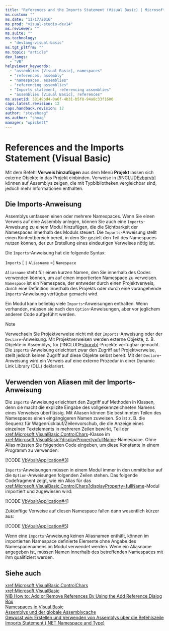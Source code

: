 ```yaml
---
title: "References and the Imports Statement (Visual Basic) | Microsoft Docs"
ms.custom: ""
ms.date: "11/17/2016"
ms.prod: "visual-studio-dev14"
ms.reviewer: ""
ms.suite: ""
ms.technology: 
  - "devlang-visual-basic"
ms.tgt_pltfrm: ""
ms.topic: "article"
dev_langs: 
  - "VB"
helpviewer_keywords: 
  - "assemblies [Visual Basic], namespaces"
  - "references, assembly"
  - "namespaces, assemblies"
  - "referencing assemblies"
  - "Imports statement, referencing assemblies"
  - "assemblies [Visual Basic], references"
ms.assetid: 38149bd4-0a6f-4b31-b5f8-94a8c33f1600
caps.latest.revision: 12
caps.handback.revision: 12
author: "stevehoag"
ms.author: "shoag"
manager: "wpickett"
---
```

# References and the Imports Statement (Visual Basic)
Mit dem Befehl **Verweis hinzufügen** aus dem Menü **Projekt** lassen sich externe Objekte in das Projekt einbinden.  Verweise in [!INCLUDE[vbprvb](../../../csharp/programming-guide/concepts/linq/includes/vbprvb_md.md)] können auf Assemblys zeigen, die mit Typbibliotheken vergleichbar sind, jedoch mehr Informationen enthalten.  
  
## Die Imports\-Anweisung  
 Assemblys umfassen einen oder mehrere Namespaces.  Wenn Sie einen Verweis auf eine Assembly anlegen, können Sie auch eine `Imports`\-Anweisung zu einem Modul hinzufügen, die die Sichtbarkeit der Namespaces innerhalb des Moduls steuert.  Die `Imports`\-Anweisung stellt einen Kontextbereich bereit, in dem Sie gezielt den Teil des Namespaces nutzen können, der zur Erstellung eines eindeutigen Verweises nötig ist.  
  
 Die `Imports`\-Anweisung hat die folgende Syntax:  
  
 `Imports` \[         `|` `Aliasname` \=\] `Namespace`  
  
 `Aliasname` steht für einen kurzen Namen, den Sie innerhalb des Codes verwenden können, um auf einen importierten Namespace zu verweisen.  `Namespace` ist ein Namespace, der entweder durch einen Projektverweis, durch eine Definition innerhalb des Projekts oder durch eine vorangehende `Imports`\-Anweisung verfügbar gemacht wird.  
  
 Ein Modul kann beliebig viele `Imports`\-Anweisungen enthalten.  Wenn vorhanden, müssen sie nach den `Option`\-Anweisungen, aber vor jeglichem anderen Code aufgeführt werden.  
  
> [!NOTE]
>  Verwechseln Sie Projektverweise nicht mit der `Imports`\-Anweisung oder der `Declare`\-Anweisung.  Mit Projektverweisen werden externe Objekte, z. B. Objekte in Assemblys, für [!INCLUDE[vbprvb](../../../csharp/programming-guide/concepts/linq/includes/vbprvb_md.md)]\-Projekte verfügbar gemacht.  Die `Imports`\-Anweisung erleichtert zwar den Zugriff auf Projektverweise, stellt jedoch keinen Zugriff auf diese Objekte selbst bereit.  Mit der `Declare`\-Anweisung wird ein Verweis auf eine externe Prozedur in einer Dynamic Link Library \(DLL\) deklariert.  
  
## Verwenden von Aliasen mit der Imports\-Anweisung  
 Die `Imports`\-Anweisung erleichtert den Zugriff auf Methoden in Klassen, denn sie macht die explizite Eingabe des vollgekennzeichneten Namens eines Verweises überflüssig.  Mit Aliasen können Sie bestimmten Teilen des Namespaces einen eingängigeren Namen zuweisen.  So ist z. B. die Sequenz für Wagenrücklauf\/Zeilenvorschub, die die Anzeige eines einzelnen Textelements in mehreren Zeilen bewirkt, Teil der <xref:Microsoft.VisualBasic.ControlChars>\-Klasse im <xref:Microsoft.VisualBasic?displayProperty=fullName>\-Namespace.  Ohne Alias müssten Sie folgenden Code eingeben, um diese Konstante in einem Programm zu verwenden:  
  
 [!CODE [VbVbalrApplication#3](../CodeSnippet/VS_Snippets_VBCSharp/VbVbalrApplication#3)]  
  
 `Imports`\-Anweisungen müssen in einem Modul immer in den unmittelbar auf die `Option`\-Anweisungen folgenden Zeilen stehen.  Das folgende Codefragment zeigt, wie ein Alias für das <xref:Microsoft.VisualBasic.ControlChars?displayProperty=fullName>\-Modul importiert und zugewiesen wird:  
  
 [!CODE [VbVbalrApplication#4](../CodeSnippet/VS_Snippets_VBCSharp/VbVbalrApplication#4)]  
  
 Zukünftige Verweise auf diesen Namespace fallen dann wesentlich kürzer aus:  
  
 [!CODE [VbVbalrApplication#5](../CodeSnippet/VS_Snippets_VBCSharp/VbVbalrApplication#5)]  
  
 Wenn eine `Imports`\-Anweisung keinen Aliasnamen enthält, können im importierten Namespace definierte Elemente ohne Angabe des Namespacenamens im Modul verwendet werden.  Wenn ein Aliasname angegeben ist, müssen Namen innerhalb des betreffenden Namespaces mit ihm qualifiziert werden.  
  
## Siehe auch  
 <xref:Microsoft.VisualBasic.ControlChars>   
 <xref:Microsoft.VisualBasic>   
 [NIB How to: Add or Remove References By Using the Add Reference Dialog Box](http://msdn.microsoft.com/de-de/3bd75d61-f00c-47c0-86a2-dd1f20e231c9)   
 [Namespaces in Visual Basic](../../../visual-basic/programming-guide/program-structure/namespaces.md)   
 [Assemblys und der globale Assemblycache](../Topic/Assemblies%20and%20the%20Global%20Assembly%20Cache%20\(C%23%20and%20Visual%20Basic\).md)   
 [Gewusst wie: Erstellen und Verwenden von Assemblys über die Befehlszeile](../Topic/How%20to:%20Create%20and%20Use%20Assemblies%20Using%20the%20Command%20Line%20\(C%23%20and%20Visual%20Basic\).md)   
 [Imports Statement \(.NET Namespace and Type\)](../../../visual-basic/language-reference/statements/imports-statement-net-namespace-and-type.md)